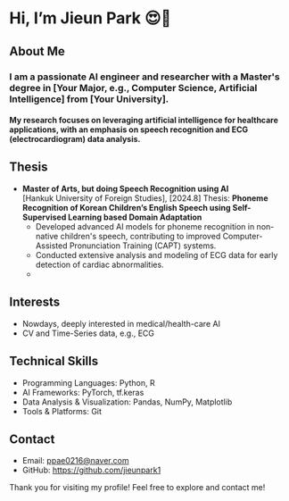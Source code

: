 # Hi, I’m Jieun Park 😍👋

## About Me  
### I am a passionate AI engineer and researcher with a Master's degree in [Your Major, e.g., Computer Science, Artificial Intelligence] from [Your University].
#### My research focuses on leveraging artificial intelligence for healthcare applications, with an emphasis on speech recognition and ECG (electrocardiogram) data analysis.

## Thesis
- **Master of Arts, but doing Speech Recognition using AI**  
  [Hankuk University of Foreign Studies], [2024.8]
  Thesis: **Phoneme Recognition of Korean Children’s English Speech using Self-Supervised Learning based Domain Adaptation** 
  - Developed advanced AI models for phoneme recognition in non-native children's speech, contributing to improved Computer-Assisted Pronunciation Training (CAPT) systems.  
  - Conducted extensive analysis and modeling of ECG data for early detection of cardiac abnormalities.
  - 
## Interests
- Nowdays, deeply interested in medical/health-care AI
- CV and Time-Series data, e.g., ECG

## Technical Skills  
- Programming Languages: Python, R  
- AI Frameworks: PyTorch, tf.keras 
- Data Analysis & Visualization: Pandas, NumPy, Matplotlib
- Tools & Platforms: Git


## Contact  
- Email: ppae0216@naver.com
- GitHub: https://github.com/jieunpark1

Thank you for visiting my profile!
Feel free to explore and contact me! 

